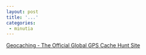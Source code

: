 ```yaml
---
layout: post
title: '...'
categories:
 - minutia
---
```


<a href="http://www.geocaching.com/">Geocaching - The Official Global GPS Cache Hunt Site</a>

